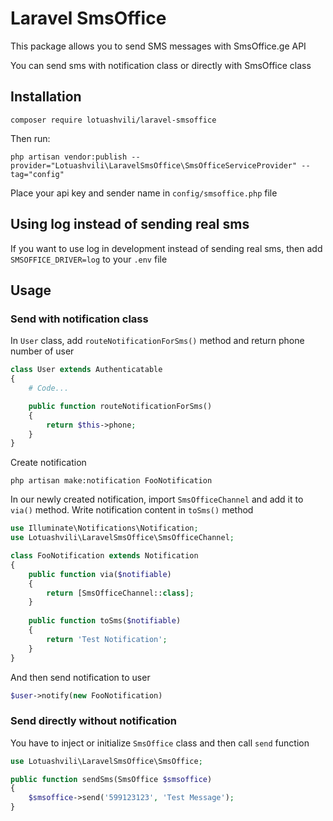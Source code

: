 # Laravel SmsOffice

This package allows you to send SMS messages with SmsOffice.ge API

You can send sms with notification class or directly with SmsOffice class 

## Installation

```
composer require lotuashvili/laravel-smsoffice
```

Then run:

```
php artisan vendor:publish --provider="Lotuashvili\LaravelSmsOffice\SmsOfficeServiceProvider" --tag="config"
```

Place your api key and sender name in `config/smsoffice.php` file

## Using log instead of sending real sms

If you want to use log in development instead of sending real sms, then add `SMSOFFICE_DRIVER=log` to your `.env` file

## Usage

### Send with notification class

In `User` class, add `routeNotificationForSms()` method and return phone number of user

```php
class User extends Authenticatable
{
    # Code...

    public function routeNotificationForSms()
    {
        return $this->phone;
    }
}
```

Create notification

```
php artisan make:notification FooNotification
```

In our newly created notification, import `SmsOfficeChannel` and add it to `via()` method. Write notification content in `toSms()` method

```php
use Illuminate\Notifications\Notification;
use Lotuashvili\LaravelSmsOffice\SmsOfficeChannel;

class FooNotification extends Notification
{
    public function via($notifiable)
    {
        return [SmsOfficeChannel::class];
    }
    
    public function toSms($notifiable)
    {
        return 'Test Notification';
    }
}
```

And then send notification to user

```php
$user->notify(new FooNotification)
```

### Send directly without notification

You have to inject or initialize `SmsOffice` class and then call `send` function

```php
use Lotuashvili\LaravelSmsOffice\SmsOffice;

public function sendSms(SmsOffice $smsoffice)
{
    $smsoffice->send('599123123', 'Test Message');
}
```
